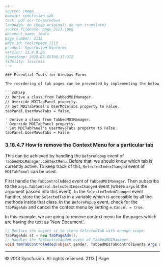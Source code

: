 ```html
<!--
source: image
domain: syncfusion-sdk
task: pdf-ocr-to-markdown
language: en (keep original; do not translate)
source_filename: page_2113.jpeg
document_name: tools
page_number: 2113
page_id: tools#page_2113
product: Syncfusion Winforms
version: 11.4.0.26
timestamp: 2025-08-09T09:37:37Z
fidelity: lossless
-->

### Essential Tools for Windows Forms

The reordering of tab pages can be prevented by implementing the below code snippet. For this derive a class from TabbedMDIManager and override the `MDITabPanel` property and set the `UserMoveTabs` property of `MDITabPanel` to `True`.

```csharp
// Derive a class from TabbedMDIManager.
// Override MDITabPanel property.
// Set MDITabPanel's UserMoveTabs property to False.
tabPanel.UserMoveTabs = false;
```

```vb.net
' Derive a class from TabbedMDIManager.
' Override MDITabPanel property.
' Set MDITabPanel's UserMoveTabs property to False.
tabPanel.UserMoveTabs = False
```

### 3.18.4.7 How to remove the Context Menu for a particular tab

This can be achieved by handling the `BeforePopup` event of `TabbedMDIManager.ContextMenu`. Before that, we should know which tab is currently active. To keep track of this, `SelectedIndexChanged` event of `MDITabPanel` can be used.

First handle the `TabControlAdded` event of `TabbedMDIManager`. Then subscribe to the `args.TabControl.SelectedIndexChanged` event (where `args` is the argument passed into this event). In the `SelectedIndexChanged` event handler, store the `SelectedTab` in a variable which is accessible by all the methods inside that class. In the `BeforePopup` event, check for the `TabPageAdv` and cancel the context menu by setting `e.Cancel = true`.

In this example, we are going to remove context menu for the pages which are having the text as 'New Document'.

```csharp
// Declare the object st to store SelectedTab with enough scope.
TabPageAdv st = new TabPageAdv();
// Handles the TabControlAdded event of TabbedMDIManager.
void tmmTabControlAdded(object sender, TabbedMDITabControlEvents.Args args)
```

---
© 2013 Syncfusion. All rights reserved. 2113 | Page
```